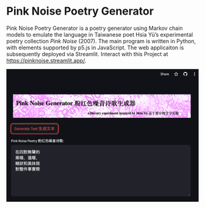 # Pink Noise Poetry Generator

Pink Noise Poetry Generator is a poetry generator using Markov chain models to emulate the language in Taiwanese poet Hsia Yü’s experimental poetry collection _Pink Noise_ (2007). The main program is written in Python, with elements supported by p5.js in JavaScript. The web applicaiton is subsequently deployed via Streamlit. Interact with this Project at https://pinknoise.streamlit.app/.

![alt text](https://github.com/junting-huang/pink_noise/blob/main/screenshot.png)